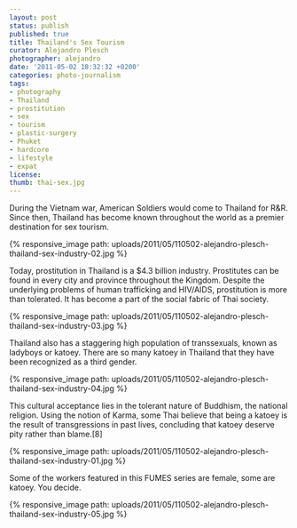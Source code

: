```yaml
---
layout: post
status: publish
published: true
title: Thailand's Sex Tourism
curator: Alejandro Plesch
photographer: alejandro
date: '2011-05-02 18:32:32 +0200'
categories: photo-journalism
tags:
- photography
- Thailand
- prostitution
- sex
- tourism
- plastic-surgery
- Phuket
- hardcore
- lifestyle
- expat
license:
thumb: thai-sex.jpg
---
```

During the Vietnam war, American Soldiers would come to Thailand for R&amp;R.  Since then, Thailand has become known throughout the world as a premier destination for sex tourism.  

{% responsive_image path: uploads/2011/05/110502-alejandro-plesch-thailand-sex-industry-02.jpg %}

Today, prostitution in Thailand is a $4.3 billion industry.  Prostitutes can be found in every city and province throughout the Kingdom.  Despite the underlying problems of human trafficking and HIV/AIDS, prostitution is more than tolerated. It has become a part of the social fabric of Thai society.


{% responsive_image path: uploads/2011/05/110502-alejandro-plesch-thailand-sex-industry-03.jpg %}

Thailand also has a staggering high population of transsexuals, known as ladyboys or katoey.  There are so many katoey in Thailand that they have  been recognized as a third gender.  


{% responsive_image path: uploads/2011/05/110502-alejandro-plesch-thailand-sex-industry-04.jpg %}

This cultural acceptance lies in the tolerant nature of Buddhism, the national religion.  Using the notion of Karma, some Thai believe that being a katoey is the result of transgressions in past lives, concluding that katoey deserve pity rather than blame.[8]

{% responsive_image path: uploads/2011/05/110502-alejandro-plesch-thailand-sex-industry-01.jpg %}

Some of the workers featured in this FUMES series are female, some are katoey. You decide.

{% responsive_image path: uploads/2011/05/110502-alejandro-plesch-thailand-sex-industry-05.jpg %}
